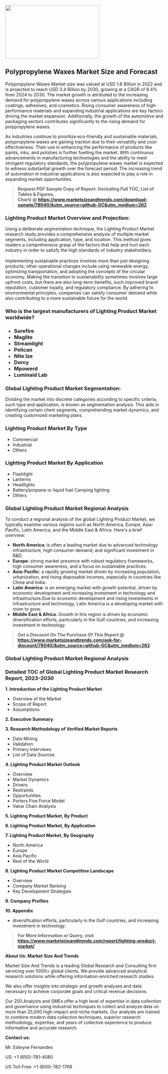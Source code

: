 <p><img class="alignnone size-medium wp-image-20088" src="https://ffe5etoiles.com/wp-content/uploads/2024/12/MST1-300x171.png" alt="" width="300" height="171" /></p><h2>Polypropylene Waxes Market Size and Forecast</h2><p>Polypropylene Waxes Market size was valued at USD 1.8 Billion in 2022 and is projected to reach USD 3.4 Billion by 2030, growing at a CAGR of 8.4% from 2024 to 2030. The market growth is attributed to the increasing demand for polypropylene waxes across various applications including coatings, adhesives, and cosmetics. Rising consumer awareness of high-performance materials and expanding industrial applications are key factors driving the market expansion. Additionally, the growth of the automotive and packaging sectors contributes significantly to the rising demand for polypropylene waxes.</p><p>As industries continue to prioritize eco-friendly and sustainable materials, polypropylene waxes are gaining traction due to their versatility and cost-effectiveness. Their use in enhancing the performance of products like paints, inks, and polishes is further fuelling the market. With continuous advancements in manufacturing technologies and the ability to meet stringent regulatory standards, the polypropylene waxes market is expected to witness substantial growth over the forecast period. The increasing trend of automation in industrial applications is also expected to play a role in expanding market opportunities.</p></p><blockquote id="" class=""><strong>Request PDF Sample Copy of Report: (Including Full TOC, List of Tables &amp; Figures, Chart)&nbsp;@&nbsp;<strong><a href="https://www.marketsizeandtrends.com/download-sample/78040/&utm_source=github-GC&utm_medium=262" target="_blank">https://www.marketsizeandtrends.com/download-sample/78040/&utm_source=github-GC&utm_medium=262</a></strong></strong></blockquote><h3 id="" class="">Lighting Product Market&nbsp;Overview and Projection:</h3><p id="" class="">Using a deliberate segmentation technique, the Lighting Product Market research study provides a comprehensive analysis of multiple market segments, including application, type, and location. This method gives readers a comprehensive grasp of the factors that help and hurt each industry in order to satisfy the high standards of industry stakeholders. <br /> <br />Implementing sustainable practices involves more than just designing products; other operational changes include using renewable energy, optimizing transportation, and adopting the concepts of the circular economy. Making the transition to sustainability sometimes involves large upfront costs, but there are also long-term benefits, such improved brand reputation, customer loyalty, and regulatory compliance. By adhering to environmental principles, companies can satisfy consumer demand while also contributing to a more sustainable future for the world.</p><h3 id="" class="">Who is the largest manufacturers of&nbsp;Lighting Product Market worldwide?</h3><h3 class=""><p><ul><li>Surefire </li><li> Maglite </li><li> Streamlight </li><li> Pelican </li><li> Nite Ize </li><li> Dorcy </li><li> Mpowerd </li><li> Luminaid Lab</li></ul></p></h3><h3 id="" class="">Global&nbsp;Lighting Product Market Segmentation:</h3><p id="" class="">Dividing the market into discrete categories according to specific criteria, such type and application, is known as segmentation analysis. This aids in identifying certain client segments, comprehending market dynamics, and creating customized marketing plans.</p><h3 id="" class="">Lighting Product Market&nbsp;By Type</h3><p><p><ul><li>Commercial </li><li> Industrial </li><li> Others</p></li></ul></p></p><h3 id="" class="">Lighting Product Market&nbsp;By Application</h3><p class=""><p><ul><li>Flashlight </li><li> Lanterns </li><li> Headlights </li><li> Battery/propane or liquid fuel Camping lighting </li><li> Others</li></ul></p></p><h3 id="" class="">Global Lighting Product Market Regional Analysis</h3><p id="" class="">To conduct a regional analysis of the global Lighting Product Market, we typically examine various regions such as North America, Europe, Asia-Pacific, Latin America, and the Middle East &amp; Africa. Here's a brief overview:</p><ul><li><strong>North America</strong>: is often a leading market due to advanced technology infrastructure, high consumer demand, and significant investment in R&amp;D.</li><li><strong>Europe</strong>: strong market presence with robust regulatory frameworks, high consumer awareness, and a focus on sustainable practices.</li><li><strong>Asia-Pacific</strong>: a rapidly growing market driven by increasing population, urbanization, and rising disposable incomes, especially in countries like China and India.</li><li><strong>Latin America</strong>: is an emerging market with growth potential, driven by economic development and increasing investment in technology and infrastructure.Due to economic development and rising investments in infrastructure and technology, Latin America is a developing market with room to grow.</li><li><strong>Middle East &amp; Africa</strong>: Growth in this region is driven by economic diversification efforts, particularly in the Gulf countries, and increasing investment in technology.</li></ul><blockquote id="" class=""><strong>Get a Discount On The Purchase Of This Report @ <strong><a href="https://www.marketsizeandtrends.com/ask-for-discount/78040/&utm_source=github-GC&utm_medium=262" target="_blank">https://www.marketsizeandtrends.com/ask-for-discount/78040/&utm_source=github-GC&utm_medium=262</a></strong></strong></blockquote><h3 id="" class="">Global Lighting Product Market Regional Analysis</h3><h3 id="" class="">Detailed TOC of Global Lighting Product Market Research Report, 2023-2030</h3><p id="" class=""><strong>1. Introduction of the Lighting Product Market</strong></p><ul><li>Overview of the Market</li><li>Scope of Report</li><li>Assumptions</li></ul><p id="" class=""><strong>2. Executive Summary</strong></p><p id="" class=""><strong>3. Research Methodology of Verified Market Reports</strong></p><ul><li>Data Mining</li><li>Validation</li><li>Primary Interviews</li><li>List of Data Sources</li></ul><p id="" class=""><strong>4. Lighting Product Market Outlook</strong></p><ul><li>Overview</li><li>Market Dynamics</li><li>Drivers</li><li>Restraints</li><li>Opportunities</li><li>Porters Five Force Model</li><li>Value Chain Analysis</li></ul><p id="" class=""><strong>5. Lighting Product Market, By Product</strong></p><p id="" class=""><strong>6. Lighting Product Market, By Application</strong></p><p id="" class=""><strong>7. Lighting Product Market, By Geography</strong></p><ul><li>North America</li><li>Europe</li><li>Asia Pacific</li><li>Rest of the World</li></ul><p id="" class=""><strong>8. Lighting Product Market Competitive Landscape</strong></p><ul><li>Overview</li><li>Company Market Ranking</li><li>Key Development Strategies</li></ul><p id="" class=""><strong>9. Company Profiles</strong></p><p id="" class=""><strong>10. Appendix</strong></p><ul><li>diversification efforts, particularly in the Gulf countries, and increasing investment in technology.</li></ul><blockquote id="" class=""><strong>For More Information or Query, visit <strong><strong><a href="https://www.marketsizeandtrends.com/report/lighting-product-market/" target="_blank">https://www.marketsizeandtrends.com/report/lighting-product-market/</a></strong></strong></strong></blockquote><p id="" class=""><strong>About Us: Market Size And Trends</strong></p><p id="" class="">Market Size And Trends is a leading Global Research and Consulting firm servicing over 5000+ global clients. We provide advanced analytical research solutions while offering information-enriched research studies.</p><p id="" class="">We also offer insights into strategic and growth analyses and data necessary to achieve corporate goals and critical revenue decisions.</p><p id="" class="">Our 250 Analysts and SMEs offer a high level of expertise in data collection and governance using industrial techniques to collect and analyze data on more than 25,000 high-impact and niche markets. Our analysts are trained to combine modern data collection techniques, superior research methodology, expertise, and years of collective experience to produce informative and accurate research.</p><p id="" class=""><strong>Contact us:</strong></p><p id="" class="">Mr. Edwyne Fernandes</p><p id="" class="">US: +1 (650)-781-4080</p><p id="" class="">US Toll-Free: +1 (800)-782-1768</p>
